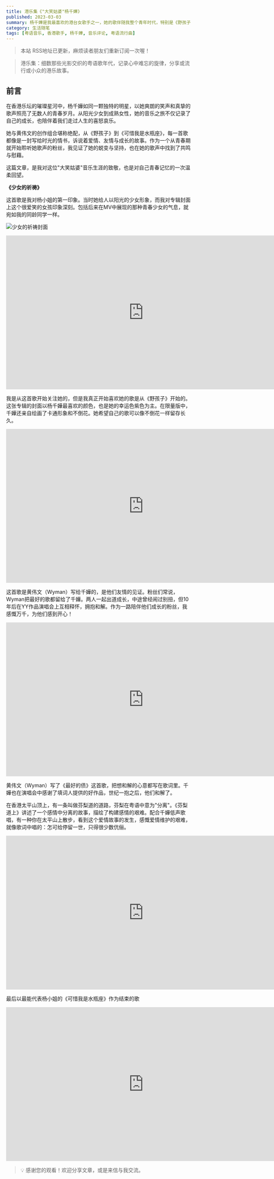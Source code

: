 ```yaml
---
title: 港乐集《"大笑姑婆"杨千嬅》
published: 2023-03-03
summary: 杨千嬅是我最喜欢的港台女歌手之一，她的歌伴随我整个青年时代，特别是《野孩子》这张专辑，也见证了她与黄伟文的友情分分合合。
category: 生活随笔
tags: [粤语音乐, 香港歌手, 杨千嬅, 音乐评论, 粤语流行曲]
---
```


> 本站 RSS地址已更新，麻烦读者朋友们重新订阅一次喔！

> 港乐集：细数那些光影交织的粤语歌年代，记录心中难忘的旋律，分享或流行或小众的港乐故事。

## 前言

在香港乐坛的璀璨星河中，杨千嬅如同一颗独特的明星，以她爽朗的笑声和真挚的歌声照亮了无数人的青春岁月。从阳光少女到成熟女性，她的音乐之旅不仅记录了自己的成长，也陪伴着我们走过人生的喜怒哀乐。

她与黄伟文的创作组合堪称绝配，从《野孩子》到《可惜我是水瓶座》，每一首歌都像是一封写给时光的情书，诉说着爱情、友情与成长的故事。作为一个从青春期就开始聆听她歌声的粉丝，我见证了她的蜕变与坚持，也在她的歌声中找到了共鸣与慰藉。

这篇文章，是我对这位"大笑姑婆"音乐生涯的致敬，也是对自己青春记忆的一次温柔回望。

**《少女的祈祷》**

这首歌是我对杨小姐的第一印象。当时她给人以阳光的少女形象，而我对专辑封面上这个很爱笑的女孩印象深刻。包括后来在MV中展现的那种青春少女的气息，就宛如我的同龄同学一样。

![少女的祈祷封面](https://blog-1259751088.cos.ap-shanghai.myqcloud.com/202302281259170.png)

<iframe width="750" height="420" src="https://www.youtube.com/embed/CvKvXNiXQZc?si=uS6vo5_3vyTqqXQw" title="YouTube video player" frameborder="0" allow="accelerometer; autoplay; clipboard-write; encrypted-media; gyroscope; picture-in-picture; web-share" referrerpolicy="strict-origin-when-cross-origin" allowfullscreen></iframe>

我是从这首歌开始关注她的，但是我真正开始喜欢她的歌是从《野孩子》开始的。这张专辑的封面以杨千嬅最喜欢的颜色，也是她的幸运色紫色为主。在限量版中，千嬅还亲自绘画了卡通形象和不倒花。她希望自己的歌可以像不倒花一样留存长久。

<iframe width="750" height="420" src="https://www.youtube.com/embed/9jlW7zoO_eM?si=Bc3f7uItN9IqRvaR" title="YouTube video player" frameborder="0" allow="accelerometer; autoplay; clipboard-write; encrypted-media; gyroscope; picture-in-picture; web-share" referrerpolicy="strict-origin-when-cross-origin" allowfullscreen></iframe>

这首歌是黄伟文（Wyman）写给千嬅的，是他们友情的见证。粉丝们常说，Wyman把最好的歌都留给了千嬅。两人一起出道成长，中途曾经闹过别扭，但10年后在YY作品演唱会上互相释怀，拥抱和解。作为一路陪伴他们成长的粉丝，我感慨万千，为他们感到开心！

<iframe width="750" height="420" src="https://www.youtube.com/embed/FM9XwgK_kKQ?si=xy7FAFGH_IGj5ZWR" title="YouTube video player" frameborder="0" allow="accelerometer; autoplay; clipboard-write; encrypted-media; gyroscope; picture-in-picture; web-share" referrerpolicy="strict-origin-when-cross-origin" allowfullscreen></iframe>

黄伟文（Wyman）写了《最好的债》这首歌，把想和解的心意都写在歌词里。千嬅也在演唱会中感谢了填词人提供的好作品，世纪一抱之后，他们和解了。

在香港太平山顶上，有一条叫做芬梨道的道路，芬梨在粤语中意为"分离"。《芬梨道上》讲述了一个感情中分离的故事，描绘了构建感情的艰难。配合千嬅低声歌唱，有一种你在太平山上散步，看到这个爱情故事的发生，感慨爱情维护的艰难，就像歌词中唱的：怎可给停留一世，只得很少数伉俪。

<iframe width="750" height="420" src="https://www.youtube.com/embed/5zrTA_nFrYE?si=J7d2y_5aId6c1_2X" title="YouTube video player" frameborder="0" allow="accelerometer; autoplay; clipboard-write; encrypted-media; gyroscope; picture-in-picture; web-share" referrerpolicy="strict-origin-when-cross-origin" allowfullscreen></iframe>

最后以最能代表杨小姐的《可惜我是水瓶座》作为结束的歌

<iframe width="750" height="420" src="https://www.youtube.com/embed/Y8b-cOBVeSI?si=XAUqbXswH7Wj8rJB" title="YouTube video player" frameborder="0" allow="accelerometer; autoplay; clipboard-write; encrypted-media; gyroscope; picture-in-picture; web-share" referrerpolicy="strict-origin-when-cross-origin" allowfullscreen></iframe>

> 💡 感谢您的观看！欢迎分享文章，或是来信与我交流。
